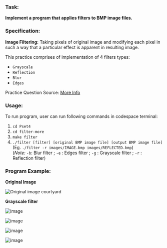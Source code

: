 ### Task: ###
**Implement a program that applies filters to BMP image files.**

### Specification: ###
**Image Filtering:**
Taking pixels of original image and modifying each pixel in such a way that a particular effect is apparent in resulting image.

This practice comprises of implementation of 4 filters types:
- `Grayscale`
- `Reflection`
- `Blur`
- `Edges`

Practice Question Source: [More Info](https://cs50.harvard.edu/x/2022/psets/4/filter/more/)

### Usage: ###

To run program, user can run following commands in codespace terminal:

1. `cd Pset4`
2. `cd filter-more`
3. `make filter`
4. `./filter [filter] [original BMP image file] [output BMP image file]` (Eg. `./filter -r images/IMAGE.bmp images/REFLECTED.bmp`)<br>
(*Note:* `-b`: Blur filter ; `-e` : Edges filter ; `-g` : Grayscale filter ; `-r`  : Reflection filter)

### Program Example: ###
**Original Image**

![Original image courtyard](/../main/Pset4/filter-more/images/courtyard.bmp)

**Grayscale filter**

![image](https://user-images.githubusercontent.com/107826905/213721219-f507f04c-7f4c-4f73-886a-2b9b305d596b.png)

![image](https://user-images.githubusercontent.com/107826905/213721799-7bd46df0-9b33-4544-8355-64732440ece5.png)

![image](https://user-images.githubusercontent.com/107826905/213721978-2012539e-da3b-4162-b791-828cd13c0e51.png)

![image](https://user-images.githubusercontent.com/107826905/213722057-bc347f2f-817d-4c09-bfa4-66861e4d1e60.png)
